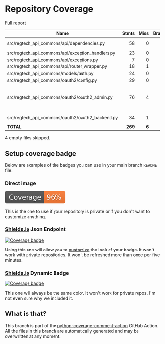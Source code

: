 # Repository Coverage

[Full report](https://htmlpreview.github.io/?https://github.com/cfpb/regtech-api-commons/blob/python-coverage-comment-action-data/htmlcov/index.html)

| Name                                                 |    Stmts |     Miss |   Branch |   BrPart |   Cover |   Missing |
|----------------------------------------------------- | -------: | -------: | -------: | -------: | ------: | --------: |
| src/regtech\_api\_commons/api/dependencies.py        |       58 |        0 |       26 |        1 |     99% |  101->103 |
| src/regtech\_api\_commons/api/exception\_handlers.py |       23 |        0 |        0 |        0 |    100% |           |
| src/regtech\_api\_commons/api/exceptions.py          |        7 |        0 |        0 |        0 |    100% |           |
| src/regtech\_api\_commons/api/router\_wrapper.py     |       18 |        1 |        2 |        1 |     90% |        20 |
| src/regtech\_api\_commons/models/auth.py             |       24 |        0 |        2 |        0 |    100% |           |
| src/regtech\_api\_commons/oauth2/config.py           |       29 |        0 |        0 |        0 |    100% |           |
| src/regtech\_api\_commons/oauth2/oauth2\_admin.py    |       76 |        4 |       10 |        2 |     93% |39-40, 43->46, 76-77, 91->exit |
| src/regtech\_api\_commons/oauth2/oauth2\_backend.py  |       34 |        1 |        8 |        2 |     93% |30, 32->41 |
|                                            **TOTAL** |  **269** |    **6** |   **48** |    **6** | **96%** |           |

4 empty files skipped.


## Setup coverage badge

Below are examples of the badges you can use in your main branch `README` file.

### Direct image

[![Coverage badge](https://raw.githubusercontent.com/cfpb/regtech-api-commons/python-coverage-comment-action-data/badge.svg)](https://htmlpreview.github.io/?https://github.com/cfpb/regtech-api-commons/blob/python-coverage-comment-action-data/htmlcov/index.html)

This is the one to use if your repository is private or if you don't want to customize anything.

### [Shields.io](https://shields.io) Json Endpoint

[![Coverage badge](https://img.shields.io/endpoint?url=https://raw.githubusercontent.com/cfpb/regtech-api-commons/python-coverage-comment-action-data/endpoint.json)](https://htmlpreview.github.io/?https://github.com/cfpb/regtech-api-commons/blob/python-coverage-comment-action-data/htmlcov/index.html)

Using this one will allow you to [customize](https://shields.io/endpoint) the look of your badge.
It won't work with private repositories. It won't be refreshed more than once per five minutes.

### [Shields.io](https://shields.io) Dynamic Badge

[![Coverage badge](https://img.shields.io/badge/dynamic/json?color=brightgreen&label=coverage&query=%24.message&url=https%3A%2F%2Fraw.githubusercontent.com%2Fcfpb%2Fregtech-api-commons%2Fpython-coverage-comment-action-data%2Fendpoint.json)](https://htmlpreview.github.io/?https://github.com/cfpb/regtech-api-commons/blob/python-coverage-comment-action-data/htmlcov/index.html)

This one will always be the same color. It won't work for private repos. I'm not even sure why we included it.

## What is that?

This branch is part of the
[python-coverage-comment-action](https://github.com/marketplace/actions/python-coverage-comment)
GitHub Action. All the files in this branch are automatically generated and may be
overwritten at any moment.